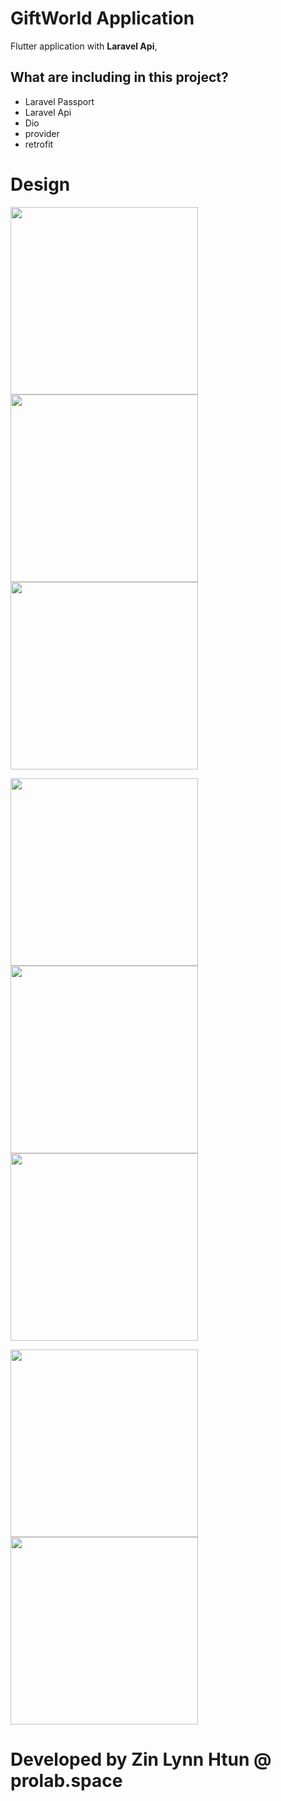 # GiftWorld Application

Flutter application with **Laravel Api**,


## What are including in this project?
- Laravel Passport 
- Laravel Api
- Dio
- provider
- retrofit

# Design 
<img src="img/screen_shot/img0.jpg" width="300px" class="mr10"> <img src="img/screen_shot/img1.jpg" width="300px"> <img src="img/screen_shot/img2.jpg" width="300px" >

<img src="img/screen_shot/img4.jpg" width="300px" class="mr10"> <img src="img/screen_shot/img5.jpg" width="300px"> <img src="img/screen_shot/img6.jpg" width="300px">

<img src="img/screen_shot/img7.jpg" width="300px">   <img src="img/screen_shot/img8.jpg" width="300px" >



# Developed by Zin Lynn Htun @ prolab.space
